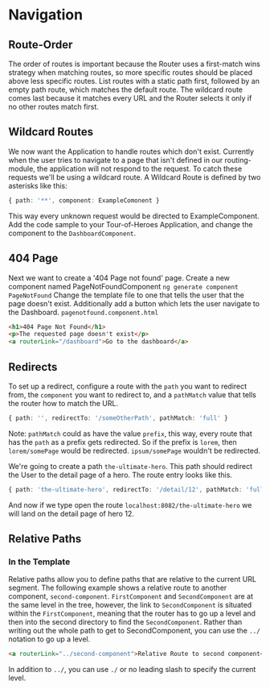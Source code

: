 # Navigation
## Route-Order
The order of routes is important because the Router uses a first-match wins strategy when matching routes, so more specific routes should be placed above less specific routes. List routes with a static path first, followed by an empty path route, which matches the default route. The wildcard route comes last because it matches every URL and the Router selects it only if no other routes match first.
## Wildcard Routes
We now want the Application to handle routes which don't exist. Currently when the user tries to navigate to a page that isn't defined in our routing-module, the application will not respond to the request. To catch these requests we'll be using a wildcard route. A Wildcard Route is defined by two asterisks like this: 
```ts
{ path: '**', component: ExampleComonent }
```
This way every unknown request would be directed to ExampleComponent. Add the code sample to your Tour-of-Heroes Application, and change the component to the `DashboardComponent`.
## 404 Page
Next we want to create a '404 Page not found' page. Create a new component named PageNotFoundComponent
`ng generate component PageNotFound`
Change the template file to one that tells the user that the page doesn't exist. Additionally add a button which lets the user navigate to the Dashboard.
`pagenotfound.component.html`
```html
<h1>404 Page Not Found</h1>
<p>The requested page doesn't exist</p>
<a routerLink="/dashboard">Go to the dashboard</a>
```
## Redirects
To set up a redirect, configure a route with the `path` you want to redirect from, the `component` you want to redirect to, and a `pathMatch` value that tells the router how to match the URL.
```ts
{ path: '', redirectTo: '/someOtherPath', pathMatch: 'full' }
```
Note: `pathMatch` could as have the value `prefix`, this way, every route that has the `path` as a prefix gets redirected. So if the prefix is `lorem`, then `lorem/somePage` would be redirected. `ipsum/somePage` wouldn't be redirected.

We're going to create a path `the-ultimate-hero`. This path should redirect the User to the detail page of a hero. The route entry looks like this.
```ts
{ path: 'the-ultimate-hero', redirectTo: '/detail/12', pathMatch: 'full' }
```
And now if we type open the route `localhost:8082/the-ultimate-hero` we will land on the detail page of hero 12.

## Relative Paths
### In the Template
Relative paths allow you to define paths that are relative to the current URL segment. The following example shows a relative route to another component, `second-component`. `FirstComponent` and `SecondComponent` are at the same level in the tree, however, the link to `SecondComponent` is situated within the `FirstComponent`, meaning that the router has to go up a level and then into the second directory to find the `SecondComponent`. Rather than writing out the whole path to get to SecondComponent, you can use the `../` notation to go up a level.
```html
<a routerLink="../second-component">Relative Route to second component</a>
```
In addition to `../`, you can use `./` or no leading slash to specify the current level.
